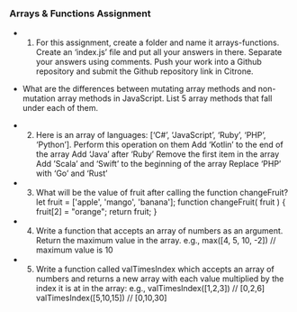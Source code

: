 ### Arrays & Functions Assignment

- 1. For this assignment, create a folder and name it arrays-functions. Create an ‘index.js’ file and put all your answers in there. Separate your answers using comments. Push your work into a Github repository and submit the Github repository link in Citrone.
- What are the differences between mutating array methods and non-mutation array methods in JavaScript. List 5 array methods that fall under each of them.

- 2. Here is an array of languages: [‘C#’, ‘JavaScript’, ‘Ruby’, ‘PHP’, ‘Python’]. Perform this operation on them
     Add ‘Kotlin’ to the end of the array
     Add ‘Java’ after ‘Ruby’
     Remove the first item in the array
     Add ’Scala’ and ‘Swift’ to the beginning of the array
     Replace ‘PHP’ with ‘Go’ and ‘Rust’

- 3. What will be the value of fruit after calling the function changeFruit?
     let fruit = ['apple', 'mango', 'banana'];
     function changeFruit( fruit ) {
     fruit[2] = "orange";
     return fruit;
     }
- 4. Write a function that accepts an array of numbers as an argument. Return the maximum value in the array.
     e.g., max([4, 5, 10, -2]) // maximum value is 10

- 5. Write a function called valTimesIndex which accepts an array of numbers and returns a new array with each value multiplied by the index it is at in the array:
     e.g.,
     valTimesIndex([1,2,3]) // [0,2,6]
     valTimesIndex([5,10,15]) // [0,10,30]
